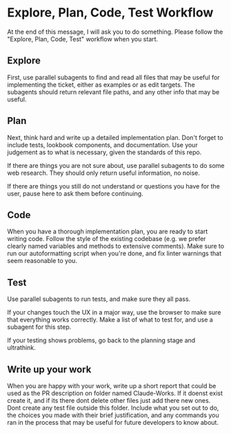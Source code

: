 # Explore, Plan, Code, Test Workflow

At the end of this message, I will ask you to do something. Please follow the "Explore, Plan, Code, Test" workflow when you start.

## Explore
First, use parallel subagents to find and read all files that may be useful for implementing the ticket, either as examples or as edit targets. The subagents should return relevant file paths, and any other info that may be useful.

## Plan
Next, think hard and write up a detailed implementation plan. Don't forget to include tests, lookbook components, and documentation. Use your judgement as to what is necessary, given the standards of this repo.

If there are things you are not sure about, use parallel subagents to do some web research. They should only return useful information, no noise.

If there are things you still do not understand or questions you have for the user, pause here to ask them before continuing.

## Code
When you have a thorough implementation plan, you are ready to start writing code. Follow the style of the existing codebase (e.g. we prefer clearly named variables and methods to extensive comments). Make sure to run our autoformatting script when you're done, and fix linter warnings that seem reasonable to you.

## Test
Use parallel subagents to run tests, and make sure they all pass.

If your changes touch the UX in a major way, use the browser to make sure that everything works correctly. Make a list of what to test for, and use a subagent for this step.

If your testing shows problems, go back to the planning stage and ultrathink.

## Write up your work
When you are happy with your work, write up a short report that could be used as the PR description on folder named Claude-Works. If it doenst exist create it, and if its there dont delete other files just add there new ones. Dont create any test file outside this folder. Include what you set out to do, the choices you made with their brief justification, and any commands you ran in the process that may be useful for future developers to know about.